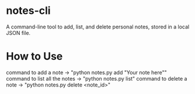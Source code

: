 # notes-cli
A command-line tool to add, list, and delete personal notes, stored in a local JSON file.

# How to Use
command to add a note -> "python notes.py add "Your note here""
command to list all the notes -> "python notes.py list"
command to delete a note -> "python notes.py delete <note_id>"